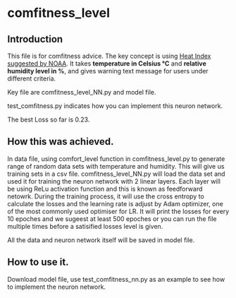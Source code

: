 # comfitness_level
## Introduction 
This file is for comfitness advice. The key concept is using [Heat Index suggested by NOAA](https://www.wpc.ncep.noaa.gov/html/heatindex.shtml). 
It takes **temperature in Celsius °C** and **relative humidity level in %**, and gives warning text message for users under different criteria.  

Key file are comfitness_level_NN.py and model file. 

test_comfitness.py indicates how you can implement this neuron network. 

The best Loss so far is 0.23. 

## How this was achieved. 
In data file, using comfort_level function in comfitness_level.py to generate range of random data sets with temperature and humidity. 
This will give us training sets in a csv file. comfitness_level_NN.py will load the data set and used it for training the neuron network with 2 linear layers. 
Each layer will be using ReLu activation function and this is known as feedforward netowrk. 
During the training process, it will use the cross entropy to calculate the losses and the learning rate is adjust by Adam optimizer, one of the most commonly used optimiser for LR.
It will print the losses for every 10 epoches and we sugeest at least 500 epoches or you can run the file multiple times before a satisified losses level is given. 

All the data and neuron network itself will be saved in model file. 

## How to use it.
Download model file, use test_comfitness_nn.py as an example to see how to implement the neuron network.
